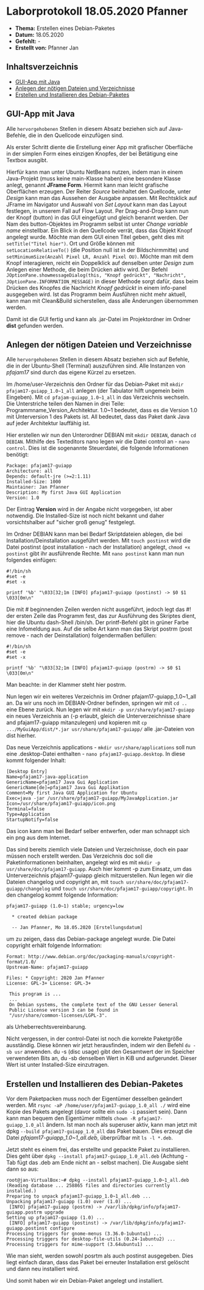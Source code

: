# Laborprotokoll 18.05.2020 Pfanner


* **Thema:** Erstellen eines Debian-Paketes
* **Datum:** 18.05.2020
* **Gefehlt:** -
* **Erstellt von:** Pfanner Jan

## Inhaltsverzeichnis
* [GUI-App mit Java](#gui-app-mit-java)
* [Anlegen der nötigen Dateien und Verzeichnisse](#anlegen-der-nötigen-dateien-und-verzeichnisse)
* [Erstellen und Installieren des Debian-Paketes](#erstellen-und-installieren-des-debian-paketes)

## GUI-App mit Java
Alle `hervorgehobenen` Stellen in diesem Absatz beziehen sich auf Java-Befehle, die in den Quellcode einzufügen sind.

Als erster Schritt diente die Erstellung einer App mit grafischer Oberfläche in der simplen Form eines einzigen Knopfes, der bei Betätigung eine Textbox ausgibt.

Hierfür kann man unter Ubuntu NetBeans nutzen, indem man in einem Java-Projekt (muss keine main-Klasse haben) eine besondere Klasse anlegt, genannt **JFrame Form**. Hiermit kann man leicht grafische Oberflächen erzeugen. Der Reiter *Source* beinhaltet den Quellcode, unter *Design* kann man das Aussehen der Ausgabe anpassen. Mit Rechtsklick auf JFrame im Navigator und Auswahl von *Set Layout* kann man das Layout festlegen, in unserem Fall auf Flow Layout. Per Drag-and-Drop kann nun der Knopf (button) in das GUI eingefügt und gleich benannt werden. Der Nam des button-Objektes im Programm selbst ist unter *Change variable name* einstellbar. Ein Blick in den Quellcode verrät, dass das Objekt Knopf angelegt wurde. Möchte man dem GUI einen Titel geben, geht dies mit `setTitle("Titel hier")`. Ort und Größe können mit `setLocationRelativeTo()` (die Position null ist in der Bildschirmmitte) und `setMinimumSize(Anzahl Pixel LR, Anzahl Pixel OU)`. Möchte man mit dem Knopf interagieren, reicht ein Doppelklick auf denselben unter *Design* zum Anlegen einer Methode, die beim Drücken aktiv wird. Der Befehl ```JOptionPane.showmessageDialog(this, "Knopf gedrückt", "Nachricht", JOptionPane.INFORMATION_MESSAGE)``` in dieser Methode sorgt dafür, dass beim Drücken des Knopfes die Nachricht *Knopf gedrückt* in einem info-panel ausgegeben wird. Ist das Programm beim Ausführen nicht mehr aktuell, kann man mit Clean&Build sicherstellen, dass alle Änderungen übernommen werden. 

Damit ist die GUI fertig und kann als .jar-Datei im Projektordner im Ordner **dist** gefunden werden.

## Anlegen der nötigen Dateien und Verzeichnisse
Alle `hervorgehobenen` Stellen in diesem Absatz beziehen sich auf Befehle, die in der Ubuntu-Shell (Terminal) auszuführen sind. Alle Instanzen von *pfajam17* sind durch das eigene Kürzel zu ersetzen.

Im /home/user-Verzeichnis den Ordner für das Debian-Paket mit `mkdir pfajam17-guiapp_1.0~1_all` anlegen (der Tabulator hilft ungemein beim Eingeben). Mit `cd pfajam-guiapp_1.0~1_all` in das Verzeichnis wechseln. Die Unterstriche teilen den Namen in drei Teile: Programmname_Version_Architektur. 1.0~1 bedeutet, dass es die Version 1.0 mit Unterversion 1 des Pakets ist. All bedeutet, dass das Paket dank Java auf jeder Architektur lauffähig ist. 

Hier erstellen wir nun den Unterordner DEBIAN mit `mkdir DEBIAN`, danach `cd DEBIAN`. Mithilfe des Texteditors nano legen wir die Datei control an - `nano control`. Dies ist die sogenannte Steuerdatei, die folgende Informationen benötigt:
```
Package: pfajam17-guiapp
Architecture: all
Depends: default-jre (>=2:1.11)
Installed-Size: 1000
Maintainer: Jan Pfanner
Description: My first Java GUI Application
Version: 1.0
```
Der Eintrag **Version** wird in der Angabe nicht vorgegeben, ist aber notwendig. Die Installed-Size ist noch nicht bekannt und daher vorsichtshalber auf "sicher groß genug" festgelegt.

Im Ordner DEBIAN kann man bei Bedarf Skriptdateien ablegen, die bei Installation/Deinstallation ausgeführt werden. Mit `touch postinst` wird die Datei postinst (post installation - nach der Installation) angelegt, `chmod +x postinst` gibt ihr ausführende Rechte. Mit `nano postinst` kann man nun folgendes einfügen:
```
#!/bin/sh
#set -e
#set -x

printf '%b' "\033[32;1m [INFO] pfajam17-guiapp (postinst) -> $0 $1 \033[0m\n"
```
Die mit # beginnenden Zeilen werden nicht ausgeführt, jedoch legt das #! der ersten Zeile das Programm fest, das zur Ausführung des Skriptes dient, hier die Ubuntu dash-Shell /bin/sh. Der printf-Befehl gibt in grüner Farbe eine Infomeldung aus. Auf die selbe Art kann man das Skript postrm (post remove - nach der Deinstallation) folgendermaßen befüllen:
```
#!/bin/sh
#set -e
#set -x

printf '%b' "\033[32;1m [INFO] pfajam17-guiapp (postrm) -> $0 $1 \033[0m\n"
```
Man beachte: in der Klammer steht hier postrm.

Nun legen wir ein weiteres Verzeichnis im Ordner pfajam17-guiapp_1.0~1_all an. Da wir uns noch im DEBIAN-Ordner befinden, springen wir mit `cd ..` eine Ebene zurück. Nun legen wir mit `mkdir -p usr/share/pfajam17-guiapp` ein neues Verzeichnis an (-p erlaubt, gleich die Unterverzeichnisse share and pfajam17-guiapp mitanzulegen) und kopieren mit `cp .../MyGuiApp/dist/*.jar usr/share/pfajam17-guiapp/` alle .jar-Dateien von dist hierher. 

Das neue Verzeichnis applications - `mkdir usr/share/applications` soll nun eine .desktop-Datei enthalten - `nano pfajam17-guiapp.desktop`. In diese kommt folgender Inhalt:
```
[Desktop Entry]
Name=pfajam17-java-application
GenericName=pfajam17 Java Gui Application
GenericName[de]=pfajam17 Java Gui Applikation
Comment=My first Java GUI Application for Ubuntu
Exec=java -jar /usr/share/pfajam17-guiapp/MyJavaApplication.jar
Icon=/usr/share/pfajam17-guiapp/icon.png
Terminal=false
Type=Application
StartupNotify=false
```
Das icon kann man bei Bedarf selber entwerfen, oder man schnappt sich ein png aus dem Internet. 

Das sind bereits ziemlich viele Dateien und Verzeichnisse, doch ein paar müssen noch erstellt werden. Das Verzeichnis doc soll die Paketinformationen beinhalten, angelegt wird es mit `mkdir -p usr/share/doc/pfajam17-guiapp`. Auch hier kommt -p zum Einsatz, um das Unterverzeichnis pfajam17-guiapp gleich mitzuerstellen. Nun legen wir die Dateien changelog und copyright an, mit `touch usr/share/doc/pfajam17-guiapp/changelog` und `touch usr/share/doc/pfajam17-guiapp/copyright`. In den changelog kommt folgende Information:
```
pfajam17-guiapp (1.0~1) stable; urgency=low

  * created debian package

  -- Jan Pfanner, Mo 18.05.2020 [Erstellungsdatum]
```
um zu zeigen, dass das Debian-package angelegt wurde. Die Datei copyright erhält folgende Information:
```
Format: http://www.debian.org/doc/packaging-manuals/copyright-format/1.0/
Upstream-Name: pfajam17-guiapp

Files: * Copyright: 2020 Jan Pfanner
License: GPL-3+ License: GPL-3+

 This program is ... 
 ...
 On Debian systems, the complete text of the GNU Lesser General
 Public License version 3 can be found in
 "/usr/share/common-licenses/LGPL-3".
```
als Urheberrechtsvereinbarung. 

Nicht vergessen, in der control-Datei ist noch die korrekte Paketgröße ausständig. Diese können wir jetzt herausfinden, indem wir den Befehl `du -sb usr` anwenden. du -s (disc usage) gibt den Gesamtwert der im Speicher verwendeten Bits an, du -sb denselben Wert in KiB und aufgerundet. Dieser Wert ist unter Installed-Size einzutragen. 

## Erstellen und Installieren des Debian-Paketes

Vor dem Paketpacken muss noch der Eigentümer desselben geändert werden. Mit `rsync -aP /home/user/pfajam17-guiapp_1.0_all ./` wird eine Kopie des Pakets angelegt (davor sollte ein `sudo -i` passiert sein). Dann kann man bequem den Eigentümer mittels `chown -R pfajam17-guiapp_1.0_all` ändern. Ist man noch als superuser aktiv, kann man jetzt mit dpkg `--build pfajam17-guiapp_1.0_all` das Paket bauen. Dies erzeugt die Datei *pfajam17-guiapp_1.0~1_all.deb*, überprüfbar mit `ls -l *.deb`. 

Jetzt steht es einem frei, das erstellte und gepackte Paket zu installieren. Dies geht über `dpkg --install pfajam17-guiapp_1.0_all.deb` (Achtung - Tab fügt das .deb am Ende nicht an - selbst machen). Die Ausgabe sieht dann so aus:
```console
root@jan-VirtualBox:~# dpkg --install pfajam17-guiapp_1.0~1_all.deb
(Reading database ... 258865 files and directories currently installed.)
Preparing to unpack pfajam17-guiapp_1.0~1_all.deb ...
Unpacking pfajam17-guiapp (1.0) over (1.0) ...
 [INFO] pfajam17-guiapp (postrm) -> /var/lib/dpkg/info/pfajam17-guiapp.postrm upgrade 
Setting up pfajam17-guiapp (1.0) ...
 [INFO] pfajam17-guiapp (postinst) -> /var/lib/dpkg/info/pfajam17-guiapp.postinst configure 
Processing triggers for gnome-menus (3.36.0-1ubuntu1) ...
Processing triggers for desktop-file-utils (0.24-1ubuntu2) ...
Processing triggers for mime-support (3.64ubuntu1) ...
```
Wie man sieht, werden sowohl posrtm als auch postinst ausgegeben. Dies liegt einfach daran, dass das Paket bei erneuter Installation erst gelöscht und dann neu installiert wird. 

Und somit haben wir ein Debian-Paket angelegt und installiert. 
